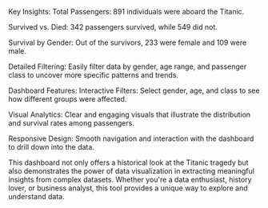 Key Insights:
Total Passengers: 891 individuals were aboard the Titanic.

Survived vs. Died: 342 passengers survived, while 549 did not.

Survival by Gender: Out of the survivors, 233 were female and 109 were male.

Detailed Filtering: Easily filter data by gender, age range, and passenger class to uncover more specific patterns and trends.

Dashboard Features:
Interactive Filters: Select gender, age, and class to see how different groups were affected.

Visual Analytics: Clear and engaging visuals that illustrate the distribution and survival rates among passengers.

Responsive Design: Smooth navigation and interaction with the dashboard to drill down into the data.

This dashboard not only offers a historical look at the Titanic tragedy but also demonstrates the power of data visualization in extracting meaningful insights from complex datasets. Whether you're a data enthusiast, history lover, or business analyst, this tool provides a unique way to explore and understand data.
